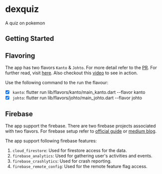# dexquiz

A quiz on pokemon

## Getting Started

## Flavoring

The app has two flavors `Kanto` & `Johto`.
For more detail refer to the [PR](https://github.com/may-andro/dexquiz/pull/1). 
For further read, visit [here](https://docs.flutter.dev/deployment/flavors).
Also checkout this [video](https://www.youtube.com/watch?v=Vhm1Cv2uPko) to see in action.

Use the following command to the run the flavour:
- [x] `kanto`: flutter run lib/flavors/kanto/main_kanto.dart --flavor kanto
- [x] `johto`: flutter run lib/flavors/johto/main_johto.dart --flavor johto

## Firebase

The app support the firebase. There are two firebase projects associated with two flavors.
For firebase setup refer to [official guide](https://firebase.google.com/docs/flutter/setup?platform=android) or [medium blog](https://codewithandrea.com/articles/flutter-flavors-for-firebase-apps/).

The app support following firebase features:
1. `cloud_firestore`: Used for firestore access for the data.
2. `firebase_analytics`: Used for gathering user's activities and events.
3. `firebase_crashlytics`: Used for crash reporting.
4. `firebase_remote_config`: Used for the remote feature flag access.